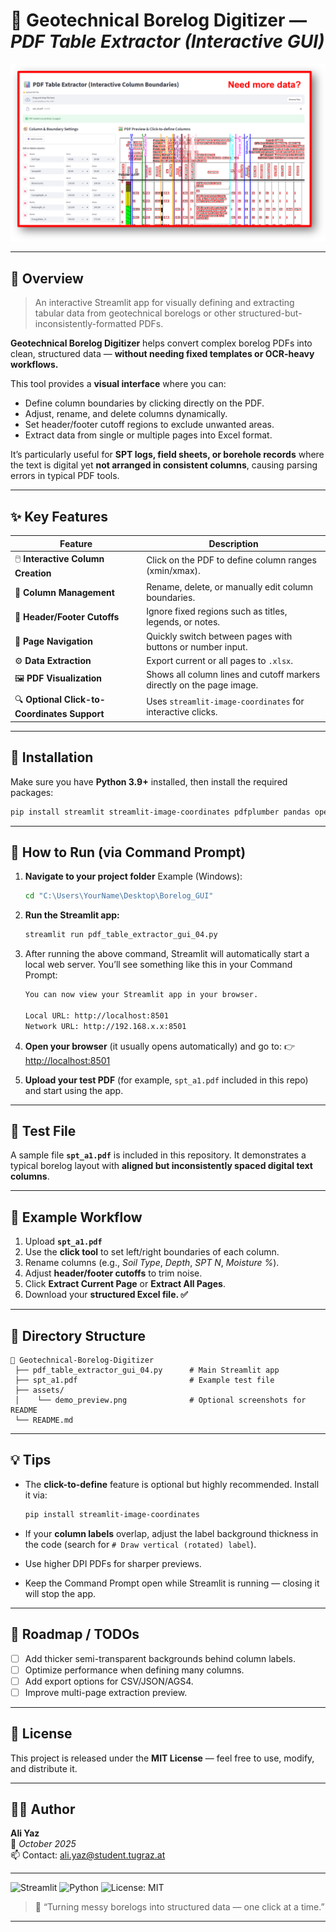 # 🧱 Geotechnical Borelog Digitizer — *PDF Table Extractor (Interactive GUI)*

![Demo Screenshot](assets/demo_preview.png)

---

## 📘 Overview

> An interactive Streamlit app for visually defining and extracting tabular data from geotechnical borelogs or other structured-but-inconsistently-formatted PDFs.

**Geotechnical Borelog Digitizer** helps convert complex borelog PDFs into clean, structured data — **without needing fixed templates or OCR-heavy workflows.**

This tool provides a **visual interface** where you can:

* Define column boundaries by clicking directly on the PDF.
* Adjust, rename, and delete columns dynamically.
* Set header/footer cutoff regions to exclude unwanted areas.
* Extract data from single or multiple pages into Excel format.

It’s particularly useful for **SPT logs, field sheets, or borehole records** where the text is digital yet **not arranged in consistent columns**, causing parsing errors in typical PDF tools.

---

## ✨ Key Features

| Feature                                      | Description                                                           |
| -------------------------------------------- | --------------------------------------------------------------------- |
| 🖱️ **Interactive Column Creation**          | Click on the PDF to define column ranges (xmin/xmax).                 |
| 🧭 **Column Management**                     | Rename, delete, or manually edit column boundaries.                   |
| 📏 **Header/Footer Cutoffs**                 | Ignore fixed regions such as titles, legends, or notes.               |
| 📄 **Page Navigation**                       | Quickly switch between pages with buttons or number input.            |
| ⚙️ **Data Extraction**                       | Export current or all pages to `.xlsx`.                               |
| 🖼️ **PDF Visualization**                    | Shows all column lines and cutoff markers directly on the page image. |
| 🔍 **Optional Click-to-Coordinates Support** | Uses `streamlit-image-coordinates` for interactive clicks.            |

---

## 🧰 Installation

Make sure you have **Python 3.9+** installed, then install the required packages:

```bash
pip install streamlit streamlit-image-coordinates pdfplumber pandas openpyxl pillow
```

---

## 🚀 How to Run (via Command Prompt)

1. **Navigate to your project folder**
   Example (Windows):

   ```bash
   cd "C:\Users\YourName\Desktop\Borelog_GUI"
   ```

2. **Run the Streamlit app:**

   ```bash
   streamlit run pdf_table_extractor_gui_04.py
   ```

3. After running the above command, Streamlit will automatically start a local web server.
   You’ll see something like this in your Command Prompt:

   ```bash
   You can now view your Streamlit app in your browser.

   Local URL: http://localhost:8501
   Network URL: http://192.168.x.x:8501
   ```

4. **Open your browser** (it usually opens automatically) and go to:
   👉 [http://localhost:8501](http://localhost:8501)

5. **Upload your test PDF** (for example, `spt_a1.pdf` included in this repo) and start using the app.

---

## 🧪 Test File

A sample file **`spt_a1.pdf`** is included in this repository.
It demonstrates a typical borelog layout with **aligned but inconsistently spaced digital text columns**.

---

## 🧱 Example Workflow

1. Upload **`spt_a1.pdf`**
2. Use the **click tool** to set left/right boundaries of each column.
3. Rename columns (e.g., *Soil Type*, *Depth*, *SPT N*, *Moisture %*).
4. Adjust **header/footer cutoffs** to trim noise.
5. Click **Extract Current Page** or **Extract All Pages**.
6. Download your **structured Excel file. ✅**

---

## 🧩 Directory Structure

```
📂 Geotechnical-Borelog-Digitizer
 ├── pdf_table_extractor_gui_04.py      # Main Streamlit app
 ├── spt_a1.pdf                         # Example test file
 ├── assets/
 │    └── demo_preview.png              # Optional screenshots for README
 └── README.md
```

---

## 💡 Tips

* The **click-to-define** feature is optional but highly recommended.
  Install it via:

  ```bash
  pip install streamlit-image-coordinates
  ```
* If your **column labels** overlap, adjust the label background thickness in the code (search for `# Draw vertical (rotated) label`).
* Use higher DPI PDFs for sharper previews.
* Keep the Command Prompt open while Streamlit is running — closing it will stop the app.

---

## 🧠 Roadmap / TODOs

* [ ] Add thicker semi-transparent backgrounds behind column labels.
* [ ] Optimize performance when defining many columns.
* [ ] Add export options for CSV/JSON/AGS4.
* [ ] Improve multi-page extraction preview.

---

## 📜 License

This project is released under the **MIT License** — feel free to use, modify, and distribute it.

---

## 🧑‍💻 Author

**Ali Yaz**  
📅 *October 2025*  
📫 Contact: [ali.yaz@student.tugraz.at](mailto:ali.yaz@student.tugraz.at)

---

![Streamlit](https://img.shields.io/badge/Built%20with-Streamlit-red?logo=streamlit)
![Python](https://img.shields.io/badge/Python-3.9%2B-blue?logo=python)
![License: MIT](https://img.shields.io/badge/License-MIT-green.svg)

> 💬 “Turning messy borelogs into structured data — one click at a time.”

---


